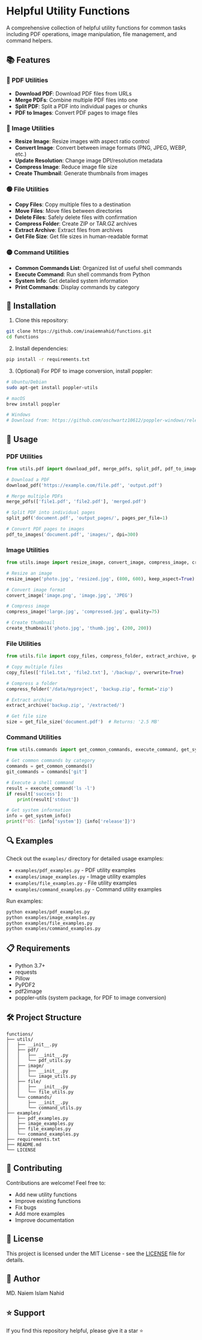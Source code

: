 # Helpful Utility Functions

A comprehensive collection of helpful utility functions for common tasks including PDF operations, image manipulation, file management, and command helpers.

## 📚 Features

### 🔴 PDF Utilities
- **Download PDF**: Download PDF files from URLs
- **Merge PDFs**: Combine multiple PDF files into one
- **Split PDF**: Split a PDF into individual pages or chunks
- **PDF to Images**: Convert PDF pages to image files

### 🔵 Image Utilities
- **Resize Image**: Resize images with aspect ratio control
- **Convert Image**: Convert between image formats (PNG, JPEG, WEBP, etc.)
- **Update Resolution**: Change image DPI/resolution metadata
- **Compress Image**: Reduce image file size
- **Create Thumbnail**: Generate thumbnails from images

### 🟢 File Utilities
- **Copy Files**: Copy multiple files to a destination
- **Move Files**: Move files between directories
- **Delete Files**: Safely delete files with confirmation
- **Compress Folder**: Create ZIP or TAR.GZ archives
- **Extract Archive**: Extract files from archives
- **Get File Size**: Get file sizes in human-readable format

### 🟡 Command Utilities
- **Common Commands List**: Organized list of useful shell commands
- **Execute Command**: Run shell commands from Python
- **System Info**: Get detailed system information
- **Print Commands**: Display commands by category

## 🚀 Installation

1. Clone this repository:
```bash
git clone https://github.com/inaiemnahid/functions.git
cd functions
```

2. Install dependencies:
```bash
pip install -r requirements.txt
```

3. (Optional) For PDF to image conversion, install poppler:
```bash
# Ubuntu/Debian
sudo apt-get install poppler-utils

# macOS
brew install poppler

# Windows
# Download from: https://github.com/oschwartz10612/poppler-windows/releases/
```

## 📖 Usage

### PDF Utilities

```python
from utils.pdf import download_pdf, merge_pdfs, split_pdf, pdf_to_images

# Download a PDF
download_pdf('https://example.com/file.pdf', 'output.pdf')

# Merge multiple PDFs
merge_pdfs(['file1.pdf', 'file2.pdf'], 'merged.pdf')

# Split PDF into individual pages
split_pdf('document.pdf', 'output_pages/', pages_per_file=1)

# Convert PDF pages to images
pdf_to_images('document.pdf', 'images/', dpi=300)
```

### Image Utilities

```python
from utils.image import resize_image, convert_image, compress_image, create_thumbnail

# Resize an image
resize_image('photo.jpg', 'resized.jpg', (800, 600), keep_aspect=True)

# Convert image format
convert_image('image.png', 'image.jpg', 'JPEG')

# Compress image
compress_image('large.jpg', 'compressed.jpg', quality=75)

# Create thumbnail
create_thumbnail('photo.jpg', 'thumb.jpg', (200, 200))
```

### File Utilities

```python
from utils.file import copy_files, compress_folder, extract_archive, get_file_size

# Copy multiple files
copy_files(['file1.txt', 'file2.txt'], '/backup/', overwrite=True)

# Compress a folder
compress_folder('/data/myproject', 'backup.zip', format='zip')

# Extract archive
extract_archive('backup.zip', '/extracted/')

# Get file size
size = get_file_size('document.pdf')  # Returns: '2.5 MB'
```

### Command Utilities

```python
from utils.commands import get_common_commands, execute_command, get_system_info

# Get common commands by category
commands = get_common_commands()
git_commands = commands['git']

# Execute a shell command
result = execute_command('ls -l')
if result['success']:
    print(result['stdout'])

# Get system information
info = get_system_info()
print(f"OS: {info['system']} {info['release']}")
```

## 🔍 Examples

Check out the `examples/` directory for detailed usage examples:
- `examples/pdf_examples.py` - PDF utility examples
- `examples/image_examples.py` - Image utility examples
- `examples/file_examples.py` - File utility examples
- `examples/command_examples.py` - Command utility examples

Run examples:
```bash
python examples/pdf_examples.py
python examples/image_examples.py
python examples/file_examples.py
python examples/command_examples.py
```

## 📋 Requirements

- Python 3.7+
- requests
- Pillow
- PyPDF2
- pdf2image
- poppler-utils (system package, for PDF to image conversion)

## 🛠️ Project Structure

```
functions/
├── utils/
│   ├── __init__.py
│   ├── pdf/
│   │   ├── __init__.py
│   │   └── pdf_utils.py
│   ├── image/
│   │   ├── __init__.py
│   │   └── image_utils.py
│   ├── file/
│   │   ├── __init__.py
│   │   └── file_utils.py
│   └── commands/
│       ├── __init__.py
│       └── command_utils.py
├── examples/
│   ├── pdf_examples.py
│   ├── image_examples.py
│   ├── file_examples.py
│   └── command_examples.py
├── requirements.txt
├── README.md
└── LICENSE
```

## 🤝 Contributing

Contributions are welcome! Feel free to:
- Add new utility functions
- Improve existing functions
- Fix bugs
- Add more examples
- Improve documentation

## 📄 License

This project is licensed under the MIT License - see the [LICENSE](LICENSE) file for details.

## 👤 Author

MD. Naiem Islam Nahid

## ⭐ Support

If you find this repository helpful, please give it a star ⭐
